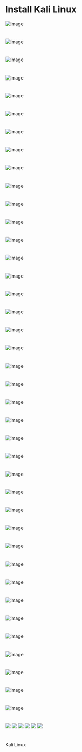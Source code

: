 # Install Kali Linux
![image](https://github.com/JhonnFy/How-to-install-Kali-Linux/assets/97255802/f40fd27c-166a-4ce2-bb75-110112f0776c)
#
![image](https://github.com/JhonnFy/How-to-install-Kali-Linux/assets/97255802/0e475f26-abcd-4a94-b639-3a61e545caee)
#
![image](https://github.com/JhonnFy/How-to-install-Kali-Linux/assets/97255802/ee58175b-07db-4861-8858-ed4f644fbc63)
#
![image](https://github.com/JhonnFy/How-to-install-Kali-Linux/assets/97255802/f352a080-3809-42f1-8b6c-b0e0d101e412)
#
![image](https://github.com/JhonnFy/How-to-install-Kali-Linux/assets/97255802/7d2102ce-4f0f-4adf-a6ed-4c5d88ea9d47)
#
![image](https://github.com/JhonnFy/How-to-install-Kali-Linux/assets/97255802/6016a18e-0d0f-4634-8950-3a16e491df32)
#
![image](https://github.com/JhonnFy/How-to-install-Kali-Linux/assets/97255802/73991d92-6bea-43d2-9c1d-472cfc6eac96)
#
![image](https://github.com/JhonnFy/How-to-install-Kali-Linux/assets/97255802/ea73240b-9c8c-4fec-9fa0-524ebac5182f)
#
![image](https://github.com/JhonnFy/How-to-install-Kali-Linux/assets/97255802/ce8a885b-b302-4b50-af3b-80d9617392c4)
#
![image](https://github.com/JhonnFy/How-to-install-Kali-Linux/assets/97255802/c9cf7e1c-a372-460c-bce1-e89401ea1a6b)
#
![image](https://github.com/JhonnFy/How-to-install-Kali-Linux/assets/97255802/7a5a35a1-9970-46f2-9efe-292820ced346)
#
![image](https://github.com/JhonnFy/How-to-install-Kali-Linux/assets/97255802/add007f1-44ba-427c-ac2c-cec5376cb909)
#
![image](https://github.com/JhonnFy/How-to-install-Kali-Linux/assets/97255802/f1316240-7148-43aa-8801-396537c193a4)
#
![image](https://github.com/JhonnFy/How-to-install-Kali-Linux/assets/97255802/b9efce72-bf55-4ef8-8026-f4a705f21f2f)
#
![image](https://github.com/JhonnFy/How-to-install-Kali-Linux/assets/97255802/fb43b0e9-5f6d-4606-afb4-c1d497d6c5a7)
#
![image](https://github.com/JhonnFy/How-to-install-Kali-Linux/assets/97255802/3bf81f0f-27a8-46e6-8ea1-3cc34911bf2a)
#
![image](https://github.com/JhonnFy/How-to-install-Kali-Linux/assets/97255802/b51a3231-09a6-48aa-981a-5471e19650bf)
#
![image](https://github.com/JhonnFy/How-to-install-Kali-Linux/assets/97255802/abb154f7-e7b5-4a85-a122-22aaddb11d2a)
#
![image](https://github.com/JhonnFy/How-to-install-Kali-Linux/assets/97255802/ffbc4aa7-f1c3-4e8f-80c3-c6bb244adc38)
#
![image](https://github.com/JhonnFy/How-to-install-Kali-Linux/assets/97255802/d652d34d-3335-4f42-adf8-f7dcd855f8cb)
#
![image](https://github.com/JhonnFy/How-to-install-Kali-Linux/assets/97255802/163831a7-31ac-4373-bb21-6b51d53b17d3)
#
![image](https://github.com/JhonnFy/How-to-install-Kali-Linux/assets/97255802/1c28c668-2ade-450c-ac91-c0c32cfdd033)
#
![image](https://github.com/JhonnFy/How-to-install-Kali-Linux/assets/97255802/cb63152c-8ee6-4318-8a84-92ae4af20482)
#
![image](https://github.com/JhonnFy/How-to-install-Kali-Linux/assets/97255802/34c22368-17ba-47f5-ae7c-adbac66e9e05)
#
![image](https://github.com/JhonnFy/How-to-install-Kali-Linux/assets/97255802/07cf0b6e-5ed1-4d96-8c49-5550a4a9c810)
#
![image](https://github.com/JhonnFy/How-to-install-Kali-Linux/assets/97255802/6b65c2ca-90ce-478c-81ef-418ca8ea9b3f)
#
![image](https://github.com/JhonnFy/How-to-install-Kali-Linux/assets/97255802/c0a9a5a1-8d44-424f-8133-2d91812116f0)
#
![image](https://github.com/JhonnFy/How-to-install-Kali-Linux/assets/97255802/b5159c8f-be0b-430a-a065-0af23b64ea3e)
#
![image](https://github.com/JhonnFy/How-to-install-Kali-Linux/assets/97255802/a77f8ac5-b5c9-48b2-861c-bf4a233c7ec0)
#
![image](https://github.com/JhonnFy/How-to-install-Kali-Linux/assets/97255802/4485238d-28f0-46e9-8e1b-0d3044d46959)
#
![image](https://github.com/JhonnFy/How-to-install-Kali-Linux/assets/97255802/fbf8a656-8fba-45a4-a874-816792656f94)
#
![image](https://github.com/JhonnFy/How-to-install-Kali-Linux/assets/97255802/a06ee54b-a967-4c49-9ad1-1ab571833c9a)
#
![image](https://github.com/JhonnFy/How-to-install-Kali-Linux/assets/97255802/eb644eb9-6e7b-4f88-b996-c7aab00b8d8d)
#
![image](https://github.com/JhonnFy/How-to-install-Kali-Linux/assets/97255802/9d5c045e-5524-4ba1-a7f5-c1ff7c5a77cc)
#
![image](https://github.com/JhonnFy/How-to-install-Kali-Linux/assets/97255802/503b69aa-bccc-40ab-8916-a3886caf12f3)
#
![image](https://github.com/JhonnFy/How-to-install-Kali-Linux/assets/97255802/38c75bac-5578-44f1-9a5d-1a3a2615b03d)
#
![image](https://github.com/JhonnFy/How-to-install-Kali-Linux/assets/97255802/9ed310cc-b083-46b5-af66-e6bf460b7aae)
#
![image](https://github.com/JhonnFy/How-to-install-Kali-Linux/assets/97255802/41fa9d0a-1e7f-475d-97a8-d7a0a35f0b74)
#
![image](https://github.com/JhonnFy/How-to-install-Kali-Linux/assets/97255802/cc872ebb-e7dd-4532-9d0a-81d2a0f7a664)
#
![](https://img.shields.io/github/stars/pandao/editor.md.svg) ![](https://img.shields.io/github/forks/pandao/editor.md.svg) ![](https://img.shields.io/github/tag/pandao/editor.md.svg) ![](https://img.shields.io/github/release/pandao/editor.md.svg) ![](https://img.shields.io/github/issues/pandao/editor.md.svg) ![](https://img.shields.io/bower/v/editor.md.svg)
#
Kali Linux
